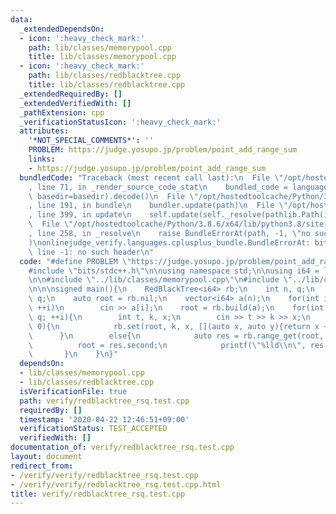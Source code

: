 ```yaml
---
data:
  _extendedDependsOn:
  - icon: ':heavy_check_mark:'
    path: lib/classes/memorypool.cpp
    title: lib/classes/memorypool.cpp
  - icon: ':heavy_check_mark:'
    path: lib/classes/redblacktree.cpp
    title: lib/classes/redblacktree.cpp
  _extendedRequiredBy: []
  _extendedVerifiedWith: []
  _pathExtension: cpp
  _verificationStatusIcon: ':heavy_check_mark:'
  attributes:
    '*NOT_SPECIAL_COMMENTS*': ''
    PROBLEM: https://judge.yosupo.jp/problem/point_add_range_sum
    links:
    - https://judge.yosupo.jp/problem/point_add_range_sum
  bundledCode: "Traceback (most recent call last):\n  File \"/opt/hostedtoolcache/Python/3.8.6/x64/lib/python3.8/site-packages/onlinejudge_verify/documentation/build.py\"\
    , line 71, in _render_source_code_stat\n    bundled_code = language.bundle(stat.path,\
    \ basedir=basedir).decode()\n  File \"/opt/hostedtoolcache/Python/3.8.6/x64/lib/python3.8/site-packages/onlinejudge_verify/languages/cplusplus.py\"\
    , line 191, in bundle\n    bundler.update(path)\n  File \"/opt/hostedtoolcache/Python/3.8.6/x64/lib/python3.8/site-packages/onlinejudge_verify/languages/cplusplus_bundle.py\"\
    , line 399, in update\n    self.update(self._resolve(pathlib.Path(included), included_from=path))\n\
    \  File \"/opt/hostedtoolcache/Python/3.8.6/x64/lib/python3.8/site-packages/onlinejudge_verify/languages/cplusplus_bundle.py\"\
    , line 258, in _resolve\n    raise BundleErrorAt(path, -1, \"no such header\"\
    )\nonlinejudge_verify.languages.cplusplus_bundle.BundleErrorAt: bits/stdc++.h:\
    \ line -1: no such header\n"
  code: "#define PROBLEM \"https://judge.yosupo.jp/problem/point_add_range_sum\"\n\
    #include \"bits/stdc++.h\"\n\nusing namespace std;\n\nusing i64 = long long;\n\
    \n\n#include \"../lib/classes/memorypool.cpp\"\n#include \"../lib/classes/redblacktree.cpp\"\
    \n\n\nsigned main(){\n    RedBlackTree<i64> rb;\n    int n, q;\n    cin >> n >>\
    \ q;\n    auto root = rb.nil;\n    vector<i64> a(n);\n    for(int i = 0; i < n;\
    \ ++i)\n        cin >> a[i];\n    root = rb.build(a);\n    for(int i = 0; i <\
    \ q; ++i){\n        int t, k, x;\n        cin >> t >> k >> x;\n        if(t ==\
    \ 0){\n            rb.set(root, k, x, [](auto x, auto y){return x + y;});\n  \
    \      }\n        else{\n            auto res = rb.range_get(root, k, x);\n  \
    \          root = res.second;\n            printf(\"%lld\\n\", res.first);\n \
    \       }\n    }\n}"
  dependsOn:
  - lib/classes/memorypool.cpp
  - lib/classes/redblacktree.cpp
  isVerificationFile: true
  path: verify/redblacktree_rsq.test.cpp
  requiredBy: []
  timestamp: '2020-04-22 12:46:51+09:00'
  verificationStatus: TEST_ACCEPTED
  verifiedWith: []
documentation_of: verify/redblacktree_rsq.test.cpp
layout: document
redirect_from:
- /verify/verify/redblacktree_rsq.test.cpp
- /verify/verify/redblacktree_rsq.test.cpp.html
title: verify/redblacktree_rsq.test.cpp
---
```

